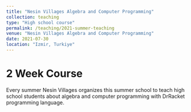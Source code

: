 ```yaml
---
title: "Nesin Villages Algebra and Computer Programming"
collection: teaching
type: "High school course"
permalink: /teaching/2021-summer-teaching
venue: "Nesin Villages Algebra and Computer Programming"
date: 2021-07-30
location: "Izmir, Turkiye"
---
```


2 Week Course
======
Every summer Nesin Villages organizes this summer school to teach high school students about algebra and computer programming with DrRacket programming language.